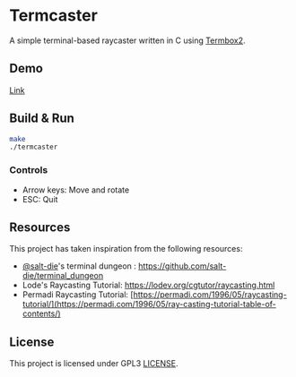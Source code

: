# Termcaster

A simple terminal-based raycaster written in C using [Termbox2](https://github.com/termbox/termbox2).

## Demo

[Link](termcaster.mp4)

## Build & Run

```bash
make
./termcaster
```

### Controls
- Arrow keys: Move and rotate
- ESC: Quit

## Resources

This project has taken inspiration from the following resources:

- [@salt-die](https://github.com/salt-die)'s terminal dungeon : https://github.com/salt-die/terminal_dungeon
- Lode's Raycasting Tutorial: https://lodev.org/cgtutor/raycasting.html
- Permadi Raycasting Tutorial: [https://permadi.com/1996/05/raycasting-tutorial/](https://permadi.com/1996/05/ray-casting-tutorial-table-of-contents/)

## License

This project is licensed under GPL3 [LICENSE](LICENSE).
